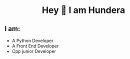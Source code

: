 <h1 ALIGN=center>Hey 👋 I am Hundera </h1>

## I am:

- A Python Developer
- A Front End Developer 
- Cpp junior Developer

<!---
HunderaAwoke/HunderaAwoke is a ✨ special ✨ repository because its `README.md` (this file) appears on your GitHub profile.
You can click the Preview link to take a look at your changes.
--->
